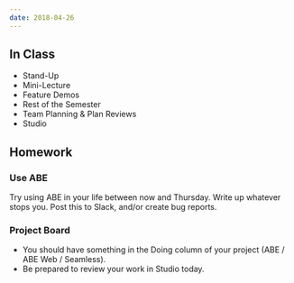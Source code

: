 ```yaml
---
date: 2018-04-26
---
```


## In Class

* Stand-Up
* Mini-Lecture
* Feature Demos
* Rest of the Semester
* Team Planning & Plan Reviews
* Studio

## Homework

### Use ABE

Try using ABE in your life between now and Thursday. Write up whatever stops
you. Post this to Slack, and/or create bug reports.

### Project Board

* You should have something in the Doing column of your project (ABE / ABE Web / Seamless).
* Be prepared to review your work in Studio today.
